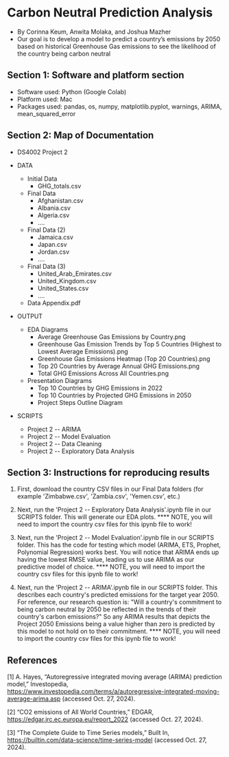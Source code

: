 # Carbon Neutral Prediction Analysis
- By Corinna Keum, Anwita Molaka, and Joshua Mazher
- Our goal is to develop a model to predict a country’s emissions by 2050 based on historical Greenhouse Gas emissions to see the likelihood of the country being carbon neutral

## Section 1: Software and platform section
- Software used: Python (Google Colab)
- Platform used: Mac
- Packages used: pandas, os, numpy, matplotlib.pyplot, warnings, ARIMA, mean_squared_error

## Section 2: Map of Documentation

* DS4002 Project 2
 * DATA
   * Initial Data
     * GHG_totals.csv
   * Final Data
     * Afghanistan.csv
     * Albania.csv
     * Algeria.csv
     * ....
   * Final Data (2)
     * Jamaica.csv
     * Japan.csv
     * Jordan.csv
     * ....
   * Final Data (3)
     * United_Arab_Emirates.csv
     * United_Kingdom.csv
     * United_States.csv
     * ....
   * Data Appendix.pdf

 * OUTPUT
   * EDA Diagrams
     * Average Greenhouse Gas Emissions by Country.png
     * Greenhouse Gas Emission Trends by Top 5 Countries (Highest to Lowest Average Emissions).png
     * Greenhouse Gas Emissions Heatmap (Top 20 Countries).png
     * Top 20 Countries by Average Annual GHG Emissions.png
     * Total GHG Emissions Across All Countries.png
   * Presentation Diagrams
     * Top 10 Countries by GHG Emissions in 2022
     * Top 10 Countries by Projected GHG Emissions in 2050
     * Project Steps Outline Diagram

* SCRIPTS
  * Project 2 -- ARIMA
  * Project 2 -- Model Evaluation
  * Project 2 -- Data Cleaning
  * Project 2 -- Exploratory Data Analysis

## Section 3: Instructions for reproducing results
1. First, download the country CSV files in our Final Data folders (for example 'Zimbabwe.csv', 'Zambia.csv', 'Yemen.csv', etc.)

2. Next, run the 'Project 2 -- Exploratory Data Analysis'.ipynb file in our SCRIPTS folder. This will generate our EDA plots.
**** NOTE, you will need to import the country csv files for this ipynb file to work! 

3. Next, run the 'Project 2 -- Model Evaluation'.ipynb file in our SCRIPTS folder. This has the code for testing which model (ARIMA, ETS, Prophet, Polynomial Regression) works best. You will notice that ARIMA ends up having the lowest RMSE value, leading us to use ARIMA as our predictive model of choice.
**** NOTE, you will need to import the country csv files for this ipynb file to work!

4. Next, run the 'Project 2 -- ARIMA'.ipynb file in our SCRIPTS folder. This describes each country's predicted emissions for the target year 2050. For reference, our research question is: "Will a country's commitment to being carbon neutral by 2050 be reflected in the trends of their country's carbon emissions?" So any ARIMA results that depicts the Project 2050 Emissions being a value higher than zero is predicted by this model to not hold on to their commitment.
**** NOTE, you will need to import the country csv files for this ipynb file to work!

## References
[1] A. Hayes, “Autoregressive integrated moving average (ARIMA) prediction model,” Investopedia, https://www.investopedia.com/terms/a/autoregressive-integrated-moving-average-arima.asp (accessed Oct. 27, 2024). 

[2] “CO2 emissions of All World Countries,” EDGAR, https://edgar.jrc.ec.europa.eu/report_2022 (accessed Oct. 27, 2024).

[3] “The Complete Guide to Time Series models,” Built In, https://builtin.com/data-science/time-series-model (accessed Oct. 27, 2024).
